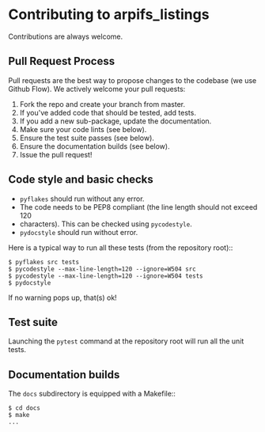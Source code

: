 # Contributing to arpifs_listings

Contributions are always welcome.

## Pull Request Process

Pull requests are the best way to propose changes to the codebase (we use Github
Flow). We actively welcome your pull requests:

1. Fork the repo and create your branch from master.
2. If you've added code that should be tested, add tests.
3. If you add a new sub-package, update the documentation.
4. Make sure your code lints (see below).
5. Ensure the test suite passes (see below).
6. Ensure the documentation builds (see below).
7. Issue the pull request!

## Code style and basic checks

* `pyflakes` should run without any error.
* The code needs to be PEP8 compliant (the line length should not exceed  120
* characters). This can be checked using `pycodestyle`.
* `pydocstyle` should run without error.

Here is a typical way to run all these tests (from the repository root)::

    $ pyflakes src tests
    $ pycodestyle --max-line-length=120 --ignore=W504 src
    $ pycodestyle --max-line-length=120 --ignore=W504 tests
    $ pydocstyle

If no warning pops up, that(s) ok!

## Test suite

Launching the `pytest` command at the repository root will run all the unit
tests. 

## Documentation builds

The `docs` subdirectory is equipped with a Makefile::

    $ cd docs
    $ make
    ...
